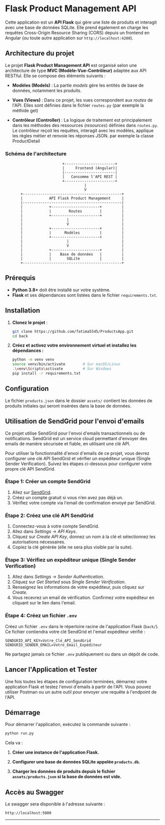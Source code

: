 # Flask Product Management API

Cette application est un **API Flask** qui gère une liste de produits et interagit avec une base de données SQLite. Elle prend également en charge les requêtes Cross-Origin Resource Sharing (CORS) depuis un frontend en Angular (ou toute autre application sur `http://localhost:4200`).

## Architecture du projet

Le projet **Flask Product Management API** est organisé selon une architecture de type **MVC (Modèle-Vue-Contrôleur)** adaptée aux API RESTful. Elle se compose des éléments suivants :

- **Modèles (Models)** : La partie _models_ gère les entités de base de données, notamment les produits.

- **Vues (Views)** : Dans ce projet, les vues correspondent aux _routes_ de l'API. Elles sont définies dans le fichier `routes.py` (par exemple la méthide get)

- **Contrôleur (Controller)** : La logique de traitement est principalement dans les méthodes des ressources (_resources_) définies dans `routes.py`. Le contrôleur reçoit les requêtes, interagit avec les modèles, applique les règles métier et renvoie les réponses JSON. par exemple la classe ProductDetail

### Schéma de l'architecture

```
                          +-----------------------+
                          |     Frontend (Angular)|
                          |-----------------------|
                          |   Consomme l'API REST |
                          +-----------------------+
                                    |
                                    V
       +---------------------------------------------+
       |            API Flask Product Management     |
       |---------------------------------------------|
       |            +----------------------+         |
       |            |        Routes        |         |
       |            +----------------------+         |
       |                    |                        |
       |                    V                        |
       |            +----------------------+         |
       |            |      Modèles         |         |
       |            +----------------------+         |
       |                    |                        |
       |                    V                        |
       |            +----------------------+         |
       |            |    Base de données   |         |
       |            |       SQLite         |         |
       +---------------------------------------------+
```

## Prérequis

- **Python 3.8+** doit être installé sur votre système.
- **Flask** et ses dépendances sont listées dans le fichier `requirements.txt`.

## Installation

1. **Clonez le projet** :

   ```bash
   git clone https://github.com/fatima5545/ProductsApp.git
   cd back
   ```

2. **Créez et activez votre environnement virtuel et installez les dépendances :**

   ```bash
   python -m venv venv
   source venv/bin/activate        # Sur macOS/Linux
   .\venv\Scripts\activate         # Sur Windows
   pip install -r requirements.txt
   ```

## Configuration

Le fichier `products.json` dans le dossier `assets/` contient les données de produits initiales qui seront insérées dans la base de données.

## Utilisation de SendGrid pour l'envoi d'emails

Ce projet utilise SendGrid pour l'envoi d'emails transactionnels ou de notifications. SendGrid est un service cloud permettant d'envoyer des emails de manière sécurisée et fiable, en utilisant une clé API.

Pour utiliser la fonctionnalité d'envoi d'emails de ce projet, vous devrez configurer une clé API SendGrid et vérifier un expéditeur unique (Single Sender Verification). Suivez les étapes ci-dessous pour configurer votre propre clé API SendGrid.

### Étape 1: Créer un compte SendGrid

1. Allez sur [SendGrid](https://sendgrid.com/).
2. Créez un compte gratuit si vous n’en avez pas déjà un.
3. Vérifiez votre compte via l'email de confirmation envoyé par SendGrid.

### Étape 2: Créez une clé API SendGrid

1. Connectez-vous à votre compte SendGrid.
2. Allez dans _Settings_ -> _API Keys_.
3. Cliquez sur _Create API Key_, donnez un nom à la clé et sélectionnez les autorisations nécessaires.
4. Copiez la clé générée (elle ne sera plus visible par la suite).

### Étape 3: Vérifiez un expéditeur unique (Single Sender Verification)

1. Allez dans _Settings_ -> _Sender Authentication_.
2. Cliquez sur _Get Started_ sous _Single Sender Verification_.
3. Renseignez les informations de votre expéditeur, puis cliquez sur _Create_.
4. Vous recevrez un email de vérification. Confirmez votre expéditeur en cliquant sur le lien dans l'email.

### Étape 4: Créez un fichier `.env`

Créez un fichier `.env` dans le répertoire racine de l'application Flask (`back/`). Ce fichier contiendra votre clé SendGrid et l'email expéditeur vérifié :

```
SENDGRID_API_KEY=Votre_Clé_API_SendGrid
SENDGRID_SENDER_EMAIL=Votre_Email_Expéditeur
```

Ne partagez jamais ce fichier `.env` publiquement ou dans un dépôt de code.

## Lancer l'Application et Tester

Une fois toutes les étapes de configuration terminées, démarrez votre application Flask et testez l'envoi d'emails à partir de l'API. Vous pouvez utiliser Postman ou un autre outil pour envoyer une requête à l'endpoint de l'API.

## Démarrage

Pour démarrer l'application, exécutez la commande suivante :

```bash
python run.py
```

Cela va :

1. **Créer une instance de l'application Flask.**

2. **Configurer une base de données SQLite appelée `products.db`.**

3. **Charger les données de produits depuis le fichier `assets/products.json` si la base de données est vide.**

## Accès au Swagger

Le swagger sera disponible à l'adresse suivante :

```
http://localhost:5000
```

---
